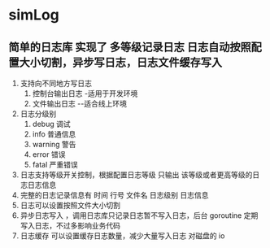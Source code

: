 # simLog
## 简单的日志库 实现了 多等级记录日志 日志自动按照配置大小切割，异步写日志，日志文件缓存写入

1. 支持向不同地方写日志
   1. 控制台输出日志 -适用于开发环境
   2. 文件输出日志 --适合线上环境
2. 日志分级别
   1. debug 调试
   2. info 普通信息
   3. warning 警告
   4. error 错误
   5. fatal 严重错误
3. 日志支持等级开关控制，根据配置日志等级 只输出 该等级或者更高等级的日志日志信息
4. 完整的日志记录信息有 时间 行号 文件名 日志级别 日志信息 
5. 日志可以设置按照文件大小切割
6. 异步日志写入 ，调用日志库只记录日志暂不写入日志，后台  goroutine 定期写入日志，不过多影响业务代码
7. 日志缓存 可以设置缓存日志数量，减少大量写入日志 对磁盘的 io
